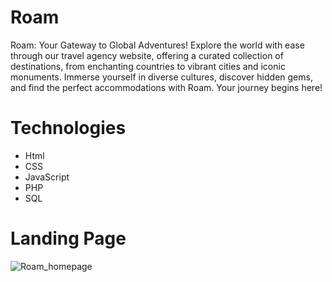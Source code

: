 # Roam
Roam: Your Gateway to Global Adventures! Explore the world with ease through our travel agency website, offering a curated collection of destinations, from enchanting countries to vibrant cities and iconic monuments. Immerse yourself in diverse cultures, discover hidden gems, and find the perfect accommodations with Roam. Your journey begins here!

# Technologies
* Html
* CSS
* JavaScript
* PHP
* SQL

# Landing Page
![Roam_homepage](https://github.com/medslatnia/Python/assets/113144036/c12eb0d3-db1a-4675-8245-822076845ab3)
